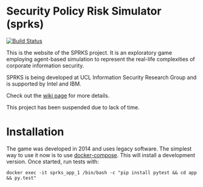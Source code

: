 Security Policy Risk Simulator (sprks)
======================================

[![Build Status](https://travis-ci.org/mapto/sprks.png)](https://travis-ci.org/mapto/sprks)


This is the website of the SPRKS project. It is an exploratory game employing agent-based simulation to represent the real-life complexities of corporate information security.

SPRKS is being developed at UCL Information Security Research Group and is supported by Intel and IBM.

Check out the [wiki page](https://github.com/mapto/sprks/wiki) for more details.

This project has been suspended due to lack of time.

# Installation

The game was developed in 2014 and uses legacy software. The simplest way to use it now is to use [docker-compose](https://docs.docker.com/compose/). This will install a development version. Once started, run tests with:

    docker exec -it sprks_app_1 /bin/bash -c "pip install pytest && cd app && py.test"